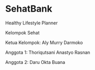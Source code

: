 # SehatBank
Healthy Lifestyle Planner

Kelompok Sehat

Ketua Kelompok: Aly Murry Darmoko

Anggota 1: Thoriqutsani Anastyo Rasnan

Anggota 2: Daru Okta Buana

